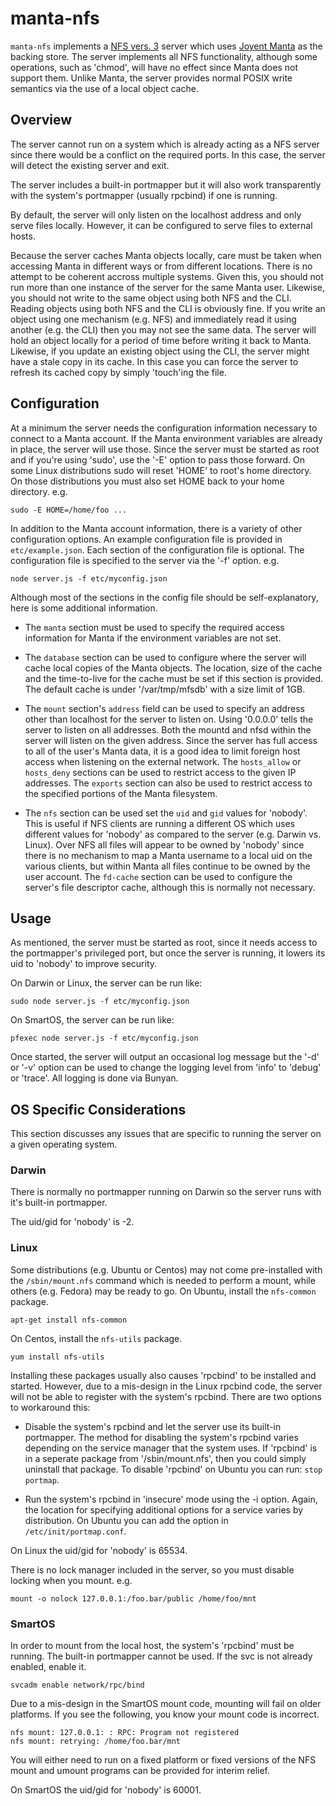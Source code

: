 # manta-nfs

`manta-nfs` implements a [NFS vers. 3](http://tools.ietf.org/html/rfc1813)
server which uses
[Joyent Manta](http://www.joyent.com/products/manta) as the backing store.
The server implements all NFS functionality, although some operations,
such as 'chmod', will have no effect since Manta does not support them.
Unlike Manta, the server provides normal POSIX write semantics via the use
of a local object cache.

## Overview

The server cannot run on a system which is already acting as a NFS server
since there would be a conflict on the required ports.
In this case, the server will detect the existing server and exit.

The server includes a built-in portmapper but it will also work transparently
with the system's portmapper (usually rpcbind) if one is running.

By default, the server will only listen on the localhost address and only
serve files locally. However, it can be configured to serve files to
external hosts.

Because the server caches Manta objects locally, care must be taken when
accessing Manta in different ways or from different locations. There is no
attempt to be coherent accross multiple systems. Given this, you should
not run more than one instance of the server for the same Manta user. Likewise,
you should not write to the same object using both NFS and the CLI. Reading
objects using both NFS and the CLI is obviously fine. If you write an object
using one mechanism (e.g. NFS) and immediately read it using another (e.g. the
CLI) then you may not see the same data. The server will hold an object locally
for a period of time before writing it back to Manta. Likewise, if you update
an existing object using the CLI, the server might have a stale copy in its
cache. In this case you can force the server to refresh its cached copy by
simply 'touch'ing the file.

## Configuration

At a minimum the server needs the configuration information necessary to
connect to a Manta account. If the Manta environment variables are already
in place, the server will use those. Since the server must be started as
root and if you're using 'sudo', use the '-E' option to pass those forward.
On some Linux distributions sudo will reset 'HOME' to root's home directory. On
those distributions you must also set HOME back to your home directory. e.g.

    sudo -E HOME=/home/foo ...

In addition to the Manta account information, there is a variety of other
configuration options. An example configuration file is provided in
`etc/example.json`. Each section of the configuration file is optional. The
configuration file is specified to the server via the '-f' option. e.g.

    node server.js -f etc/myconfig.json

Although most of the sections in the config file should be self-explanatory,
here is some additional information.

  * The `manta` section must be used to specify the required access information
    for Manta if the environment variables are not set.

  * The `database` section can be used to configure where the server will cache
    local copies of the Manta objects. The location, size of the cache and the
    time-to-live for the cache must be set if this section is provided.
    The default cache is under '/var/tmp/mfsdb' with a size limit of 1GB.

  * The `mount` section's `address` field can be used to specify an address
    other than localhost for the server to listen on. Using '0.0.0.0' tells the
    server to listen on all addresses. Both the mountd and nfsd within the
    server will listen on the given address. Since the server has full access
    to all of the user's Manta data, it is a good idea to limit foreign host
    access when listening on the external network. The `hosts_allow` or
    `hosts_deny` sections can be used to restrict access to the given IP
    addresses. The `exports` section can also be used to restrict access to
    the specified portions of the Manta filesystem.

  * The `nfs` section can be used set the `uid` and `gid` values for 'nobody'.
    This is useful if NFS clients are running a different OS which uses
    different values for 'nobody' as compared to the server (e.g. Darwin vs.
    Linux). Over NFS all files will appear to be owned by 'nobody' since there
    is no mechanism to map a Manta username to a local uid on the various
    clients, but within Manta all files continue to be owned by the user
    account. The `fd-cache` section can be used to configure the server's file
    descriptor cache, although this is normally not necessary.

## Usage

As mentioned, the server must be started as root, since it needs access
to the portmapper's privileged port, but once the server is running, it
lowers its uid to 'nobody' to improve security.

On Darwin or Linux, the server can be run like:

    sudo node server.js -f etc/myconfig.json

On SmartOS, the server can be run like:

    pfexec node server.js -f etc/myconfig.json

Once started, the server will output an occasional log message but the '-d'
or '-v' option can be used to change the logging level from 'info' to 'debug'
or 'trace'. All logging is done via Bunyan.

## OS Specific Considerations

This section discusses any issues that are specific to running the server on
a given operating system.

### Darwin

There is normally no portmapper running on Darwin so the server runs with it's
built-in portmapper.

The uid/gid for 'nobody' is -2.

### Linux

Some distributions (e.g. Ubuntu or Centos) may not come pre-installed with
the `/sbin/mount.nfs` command which is needed to perform a mount, while others
(e.g. Fedora) may be ready to go. On Ubuntu, install the `nfs-common` package.

    apt-get install nfs-common

On Centos, install the `nfs-utils` package.

    yum install nfs-utils

Installing these packages usually also causes 'rpcbind' to be installed and
started. However, due to a mis-design in the Linux rpcbind code, the server
will not be able to register with the system's rpcbind. There are two options
to workaround this:

  * Disable the system's rpcbind and let the server use its built-in
    portmapper. The method for disabling the system's rpcbind varies depending
    on the service manager that the system uses. If 'rpcbind' is in a seperate
    package from '/sbin/mount.nfs', then you could simply uninstall that
    package. To disable 'rpcbind' on Ubuntu you can run: `stop portmap`.

  * Run the system's rpcbind in 'insecure' mode using the -i option. Again,
    the location for specifying additional options for a service varies by
    distribution. On Ubuntu you can add the option in
    `/etc/init/portmap.conf`.

On Linux the uid/gid for 'nobody' is 65534.

There is no lock manager included in the server, so you must disable locking
when you mount. e.g.

    mount -o nolock 127.0.0.1:/foo.bar/public /home/foo/mnt

### SmartOS

In order to mount from the local host, the system's 'rpcbind' must be running.
The built-in portmapper cannot be used. If the svc is not already enabled,
enable it.

    svcadm enable network/rpc/bind

Due to a mis-design in the SmartOS mount code, mounting will fail on older
platforms. If you see the following, you know your mount code is incorrect.

    nfs mount: 127.0.0.1: : RPC: Program not registered
    nfs mount: retrying: /home/foo.bar/mnt

You will either need to run on a fixed platform or fixed versions of the
NFS mount and umount programs can be provided for interim relief.

On SmartOS the uid/gid for 'nobody' is 60001.
